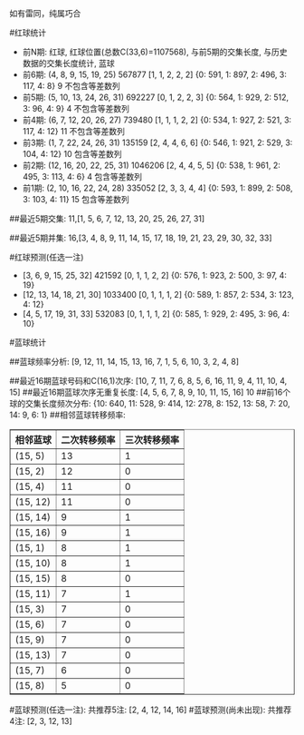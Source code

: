 <!-- 
.. title: 双色球2017064期(2017-06-04)数据分析报告
.. slug: slott-2017064-2017-06-04-report
.. date: 2017-06-05 08:00:00 UTC+08:00
.. tags: Lottery
.. link: 
.. description: 
.. type: text
-->

如有雷同，纯属巧合

<!-- TEASER_END-->

#红球统计

- 前N期: 红球, 红球位置(总数C(33,6)=1107568), 与前5期的交集长度, 与历史数据的交集长度统计, 蓝球
- 前6期: (4, 8, 9, 15, 19, 25) 567877 [1, 1, 2, 2, 2] {0: 591, 1: 897, 2: 496, 3: 117, 4: 8} 9 不包含等差数列
- 前5期: (5, 10, 13, 24, 26, 31) 692227 [0, 1, 2, 2, 3] {0: 564, 1: 929, 2: 512, 3: 96, 4: 9} 4 不包含等差数列
- 前4期: (6, 7, 12, 20, 26, 27) 739480 [1, 1, 1, 2, 2] {0: 534, 1: 927, 2: 521, 3: 117, 4: 12} 11 不包含等差数列
- 前3期: (1, 7, 22, 24, 26, 31) 135159 [2, 4, 4, 6, 6] {0: 546, 1: 921, 2: 529, 3: 104, 4: 12} 10 包含等差数列
- 前2期: (12, 16, 20, 22, 25, 31) 1046206 [2, 4, 4, 5, 5] {0: 538, 1: 961, 2: 495, 3: 113, 4: 6} 4 包含等差数列
- 前1期: (2, 10, 16, 22, 24, 28) 335052 [2, 3, 3, 4, 4] {0: 593, 1: 899, 2: 508, 3: 103, 4: 11} 15 包含等差数列

##最近5期交集:
11,[1, 5, 6, 7, 12, 13, 20, 25, 26, 27, 31]

##最近5期并集:
16,[3, 4, 8, 9, 11, 14, 15, 17, 18, 19, 21, 23, 29, 30, 32, 33]

#红球预测(任选一注)

- [3, 6, 9, 15, 25, 32] 421592 [0, 1, 1, 2, 2] {0: 576, 1: 923, 2: 500, 3: 97, 4: 19}
- [12, 13, 14, 18, 21, 30] 1033400 [0, 1, 1, 1, 2] {0: 589, 1: 857, 2: 534, 3: 123, 4: 12}
- [4, 5, 17, 19, 31, 33] 532083 [0, 1, 1, 1, 2] {0: 585, 1: 929, 2: 495, 3: 96, 4: 10}

#蓝球统计

##蓝球频率分析:
[9, 12, 11, 14, 15, 13, 16, 7, 1, 5, 6, 10, 3, 2, 4, 8]

##最近16期蓝球号码和C(16,1)次序:
 [10, 7, 11, 7, 6, 8, 5, 6, 16, 11, 9, 4, 11, 10, 4, 15]
##最近16期蓝球次序无重复长度:
 [4, 5, 6, 7, 8, 9, 10, 11, 15, 16] 10
##前16个球的交集长度频次分布:
{10: 640, 11: 528, 9: 414, 12: 278, 8: 152, 13: 58, 7: 20, 14: 9, 6: 1}
##相邻蓝球转移频率:
 <table border="1" class="table table-striped dataframe">
  <thead>
    <tr style="text-align: right;">
      <th>相邻蓝球</th>
      <th>二次转移频率</th>
      <th>三次转移频率</th>
    </tr>
  </thead>
  <tbody>
    <tr>
      <td>(15, 5)</td>
      <td>13</td>
      <td>1</td>
    </tr>
    <tr>
      <td>(15, 2)</td>
      <td>12</td>
      <td>0</td>
    </tr>
    <tr>
      <td>(15, 4)</td>
      <td>11</td>
      <td>0</td>
    </tr>
    <tr>
      <td>(15, 12)</td>
      <td>11</td>
      <td>0</td>
    </tr>
    <tr>
      <td>(15, 14)</td>
      <td>9</td>
      <td>1</td>
    </tr>
    <tr>
      <td>(15, 16)</td>
      <td>9</td>
      <td>1</td>
    </tr>
    <tr>
      <td>(15, 1)</td>
      <td>8</td>
      <td>1</td>
    </tr>
    <tr>
      <td>(15, 10)</td>
      <td>8</td>
      <td>1</td>
    </tr>
    <tr>
      <td>(15, 15)</td>
      <td>8</td>
      <td>0</td>
    </tr>
    <tr>
      <td>(15, 11)</td>
      <td>7</td>
      <td>1</td>
    </tr>
    <tr>
      <td>(15, 3)</td>
      <td>7</td>
      <td>0</td>
    </tr>
    <tr>
      <td>(15, 6)</td>
      <td>7</td>
      <td>0</td>
    </tr>
    <tr>
      <td>(15, 9)</td>
      <td>7</td>
      <td>0</td>
    </tr>
    <tr>
      <td>(15, 13)</td>
      <td>7</td>
      <td>0</td>
    </tr>
    <tr>
      <td>(15, 7)</td>
      <td>6</td>
      <td>0</td>
    </tr>
    <tr>
      <td>(15, 8)</td>
      <td>5</td>
      <td>0</td>
    </tr>
  </tbody>
</table>
#蓝球预测(任选一注):
共推荐5注: [2, 4, 12, 14, 16]
#蓝球预测(尚未出现):
共推荐4注: [2, 3, 12, 13]

